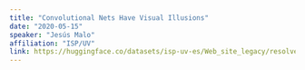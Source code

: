 ```yaml
---
title: "Convolutional Nets Have Visual Illusions"
date: "2020-05-15"
speaker: "Jesús Malo"
affiliation: "ISP/UV"
link: https://huggingface.co/datasets/isp-uv-es/Web_site_legacy/resolve/main/seminars/FFT_illusions_in_Conv_Nets2.pdf
---
```

